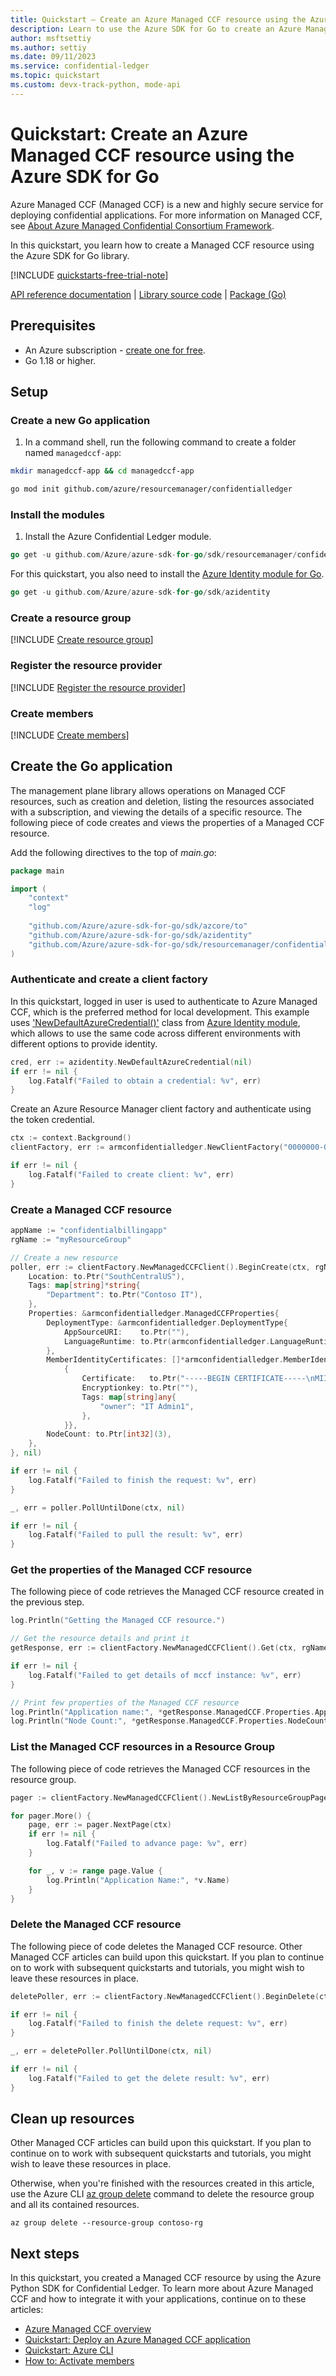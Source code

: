 ```yaml
---
title: Quickstart – Create an Azure Managed CCF resource using the Azure SDK for Go
description: Learn to use the Azure SDK for Go to create an Azure Managed CCF resource
author: msftsettiy
ms.author: settiy
ms.date: 09/11/2023
ms.service: confidential-ledger
ms.topic: quickstart
ms.custom: devx-track-python, mode-api
---
```


# Quickstart: Create an Azure Managed CCF resource using the Azure SDK for Go

Azure Managed CCF (Managed CCF) is a new and highly secure service for deploying confidential applications. For more information on Managed CCF, see [About Azure Managed Confidential Consortium Framework](overview.md).

In this quickstart, you learn how to create a Managed CCF resource using the Azure SDK for Go library.

[!INCLUDE [quickstarts-free-trial-note](../../includes/quickstarts-free-trial-note.md)]

[API reference documentation](https://pkg.go.dev/github.com/Azure/azure-sdk-for-go/sdk/resourcemanager/confidentialledger/armconfidentialledger@v1.2.0-beta.1#section-documentation) | [Library source code](https://github.com/Azure/azure-sdk-for-go/tree/main/sdk/resourcemanager/confidentialledger/armconfidentialledger) | [Package (Go)](https://pkg.go.dev/github.com/Azure/azure-sdk-for-go/sdk/resourcemanager/confidentialledger/armconfidentialledger@v1.2.0-beta.1)

## Prerequisites

- An Azure subscription - [create one for free](https://azure.microsoft.com/free/?WT.mc_id=A261C142F).
- Go 1.18 or higher.

## Setup

### Create a new Go application

1. In a command shell, run the following command to create a folder named `managedccf-app`:

```Bash
mkdir managedccf-app && cd managedccf-app

go mod init github.com/azure/resourcemanager/confidentialledger
```

### Install the modules

1. Install the Azure Confidential Ledger module.

```go
go get -u github.com/Azure/azure-sdk-for-go/sdk/resourcemanager/confidentialledger/armconfidentialledger@v1.2.0-beta.1
```

For this quickstart, you also need to install the [Azure Identity module for Go](/azure/developer/go/azure-sdk-authentication?tabs=bash).

```go
go get -u github.com/Azure/azure-sdk-for-go/sdk/azidentity
```

### Create a resource group

[!INCLUDE [Create resource group](./includes/powershell-resource-group-create.md)]

### Register the resource provider

[!INCLUDE [Register the resource provider](includes/register-provider.md)]

### Create members

[!INCLUDE [Create members](includes/create-member.md)]

## Create the Go application

The management plane library allows operations on Managed CCF resources, such as creation and deletion, listing the resources associated with a subscription, and viewing the details of a specific resource. The following piece of code creates and views the properties of a Managed CCF resource.

Add the following directives to the top of *main.go*:

```go
package main

import (
    "context"
    "log"
    
    "github.com/Azure/azure-sdk-for-go/sdk/azcore/to"
    "github.com/Azure/azure-sdk-for-go/sdk/azidentity"
    "github.com/Azure/azure-sdk-for-go/sdk/resourcemanager/confidentialledger/armconfidentialledger"
)
```

### Authenticate and create a client factory

In this quickstart, logged in user is used to authenticate to Azure Managed CCF, which is the preferred method for local development. This example uses ['NewDefaultAzureCredential()'](/azure/developer/go/azure-sdk-authentication?tabs=bash#authenticate-to-azure-with-defaultazurecredential) class from [Azure Identity module](/azure/developer/go/azure-sdk-authentication?tabs=bash), which allows to use the same code across different environments with different options to provide identity.

```go
cred, err := azidentity.NewDefaultAzureCredential(nil)
if err != nil {
    log.Fatalf("Failed to obtain a credential: %v", err)
}
```

Create an Azure Resource Manager client factory and authenticate using the token credential.

```go
ctx := context.Background()
clientFactory, err := armconfidentialledger.NewClientFactory("0000000-0000-0000-0000-000000000001", cred, nil)

if err != nil {
    log.Fatalf("Failed to create client: %v", err)
}
```

### Create a Managed CCF resource

```go
appName := "confidentialbillingapp"
rgName := "myResourceGroup"

// Create a new resource
poller, err := clientFactory.NewManagedCCFClient().BeginCreate(ctx, rgName, appName, armconfidentialledger.ManagedCCF{
    Location: to.Ptr("SouthCentralUS"),
    Tags: map[string]*string{
        "Department": to.Ptr("Contoso IT"),
    },
    Properties: &armconfidentialledger.ManagedCCFProperties{
        DeploymentType: &armconfidentialledger.DeploymentType{
            AppSourceURI:    to.Ptr(""),
            LanguageRuntime: to.Ptr(armconfidentialledger.LanguageRuntimeJS),
        },
        MemberIdentityCertificates: []*armconfidentialledger.MemberIdentityCertificate{
            {
                Certificate:   to.Ptr("-----BEGIN CERTIFICATE-----\nMIIU4G0d7....1ZtULNWo\n-----END CERTIFICATE-----"),
                Encryptionkey: to.Ptr(""),
                Tags: map[string]any{
                    "owner": "IT Admin1",
                },
            }},
        NodeCount: to.Ptr[int32](3),
    },
}, nil)

if err != nil {
    log.Fatalf("Failed to finish the request: %v", err)
}

_, err = poller.PollUntilDone(ctx, nil)

if err != nil {
    log.Fatalf("Failed to pull the result: %v", err)
}
```

### Get the properties of the Managed CCF resource

The following piece of code retrieves the Managed CCF resource created in the previous step.

```go
log.Println("Getting the Managed CCF resource.")

// Get the resource details and print it
getResponse, err := clientFactory.NewManagedCCFClient().Get(ctx, rgName, appName, nil)

if err != nil {
    log.Fatalf("Failed to get details of mccf instance: %v", err)
}

// Print few properties of the Managed CCF resource
log.Println("Application name:", *getResponse.ManagedCCF.Properties.AppName)
log.Println("Node Count:", *getResponse.ManagedCCF.Properties.NodeCount)
```

### List the Managed CCF resources in a Resource Group

The following piece of code retrieves the Managed CCF resources in the resource group.

```go
pager := clientFactory.NewManagedCCFClient().NewListByResourceGroupPager(rgName, nil)

for pager.More() {
    page, err := pager.NextPage(ctx)
    if err != nil {
        log.Fatalf("Failed to advance page: %v", err)
    }

    for _, v := range page.Value {
        log.Println("Application Name:", *v.Name)
    }
}
```

### Delete the Managed CCF resource

The following piece of code deletes the Managed CCF resource. Other Managed CCF articles can build upon this quickstart. If you plan to continue on to work with subsequent quickstarts and tutorials, you might wish to leave these resources in place.

```go
deletePoller, err := clientFactory.NewManagedCCFClient().BeginDelete(ctx, rgName, appName, nil)

if err != nil {
    log.Fatalf("Failed to finish the delete request: %v", err)
}

_, err = deletePoller.PollUntilDone(ctx, nil)

if err != nil {
    log.Fatalf("Failed to get the delete result: %v", err)
}
```

## Clean up resources

Other Managed CCF articles can build upon this quickstart. If you plan to continue on to work with subsequent quickstarts and tutorials, you might wish to leave these resources in place.

Otherwise, when you're finished with the resources created in this article, use the Azure CLI [az group delete](/cli/azure/group?#az-group-delete) command to delete the resource group and all its contained resources.

```azurecli
az group delete --resource-group contoso-rg
```

## Next steps

In this quickstart, you created a Managed CCF resource by using the Azure Python SDK for Confidential Ledger. To learn more about Azure Managed CCF and how to integrate it with your applications, continue on to these articles:

- [Azure Managed CCF overview](overview.md)
- [Quickstart: Deploy an Azure Managed CCF application](quickstart-deploy-application.md)
- [Quickstart: Azure CLI](quickstart-cli.md)
- [How to: Activate members](how-to-activate-members.md)

